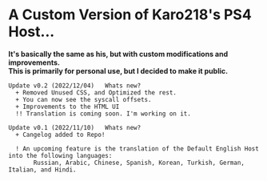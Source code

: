 # A Custom Version of Karo218's PS4 Host...

**It's basically the same as his, but with custom modifications and improvements.** <br>
**This is primarily for personal use, but I decided to make it public.**

    Update v0.2 (2022/12/04)   Whats new?
      + Removed Unused CSS, and Optimized the rest.
      + You can now see the syscall offsets. 
      + Improvements to the HTML UI
      !! Translation is coming soon. I'm working on it.
      
    Update v0.1 (2022/11/10)   Whats new?
      + Cangelog added to Repo!
      
      ! An upcoming feature is the translation of the Default English Host into the following languages: 
           Russian, Arabic, Chinese, Spanish, Korean, Turkish, German, Italian, and Hindi.       
